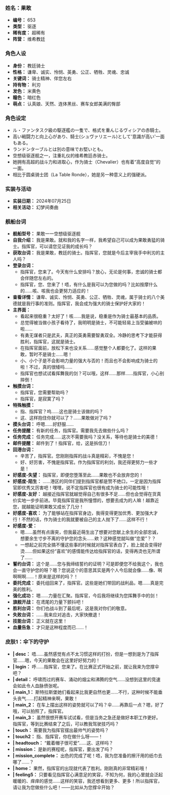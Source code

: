 ### 姓名：果敢
* **编号：** 653
* **类型：** 驱逐
* **稀有度：** 超稀有
* **阵营：** 维希教廷


### 角色人设
* **身份：** 教廷骑士
* **性格：** 谦卑、诚实、怜悯、英勇、公正、牺牲、灵魂、忠诚
* **关键词：** 骑士精神、伴您左右
* **持有物：** 利刃
* **发色：** 米黄色
* **瞳色：** 暗红色
* **萌点：** 认真娘、天然、连体黑丝、赛车女郎美满的臀部


### 角色设定
* ル・ファンタスク級の駆逐艦の一隻で、格式を重んじるヴィシアの赤騎士。
* 高い戦闘力と向上心があり、騎士(シュヴァリエール)として'意識が高い'一面もある。
* ランドンターブルとは別の意味でお堅いとも。
* 空想级驱逐舰之一，注重礼仪的维希教廷赤骑士。
* 她拥有高超的战斗力和进取心，作为骑士（Chevalier）也有着“高度自觉”的一面。
* 相比于圆桌骑士团（La Table Ronde），她是另一种意义上的强硬派。


### 实装与活动
* **实装日期：** 2024年07月25日
* **相关活动：** 幻梦间奏曲


### 舰船台词
* **舰船型号：** 果敢一一空想级驱逐舰
* **自我介绍：** 我是果敢。就和我的名字一样，我希望自己可以成为果敢勇猛的骑士。指挥官，可以请您见证我的成长吗？
* **获取台词：** 我是果敢，教廷的骑士。指挥官，您就是今后主宰我手中利刃的主人吗？
* **登录台词：**
  * 指挥官，您来了。今天有什么安排吗？放心，无论是何事，忠诚的骑士都会伴随您左右的。
  * 指挥官，您、您来了！唔，有什么是我可以为您做的吗？比如按摩什么的……咳、咳我也会更努力适应的！
* **查看详情：** 谦卑、诚实、怜悯、英勇、公正、牺牲、灵魂，属于骑士的八个美德就是我行事的准则。指挥官，我会成为强大的骑士保护好大家的！
* **主界面：**
  * 看起来很稳重？太好了！咳……我是说，稳重是作为骑士最基本的品质。
  * 总觉得被当做小孩子看待了，我明明是骑士，不可能轻易上当受骗被哄的啦……
  * 有勇无谋者只是武夫，真正的英勇需要智勇双全。冷静的思考下才能获得胜利，指挥官，这就是骑士。
  * 在指挥官面前，放松下来也没关系……感觉整个人都要化了。这样的果敢，暂时不是骑士……嗯！
  * 小、小个子是不会影响力量的强大与否的！而且也不会影响成为骑士的啦！不过，真的很矮吗……
  * 指挥官也想试试看挥舞我的剑？可以哦，这样……那样……指挥官，小心别摔倒！
* **触摸台词：**
  * 指挥官，您需要帮助吗？
  * 指挥官，是寂寞了吗？
* **特殊触摸：**
  * 指、指挥官？呜……这也是骑士该做的吗？
  * 这、这样抱住你就可以了？……果敢做对了吗？
* **摸头台词：** 呼嗯……好舒服……
* **任务提醒：** 有新的任务，指挥官。需要我先去做些什么吗？
* **任务完成：** 任务完成……这次不需要我吗？没关系，等待也是骑士的美德！
* **邮件提醒：** 邮件到了！指挥官，给，这是拆信刀！
* **回港台词：**
  * 辛苦了，指挥官。您刚刚指挥的战斗真是精彩，不愧是您！
  * 好、好厉害，不愧是指挥官。作为指挥官的利剑，我还得更努力一些才是！
* **好感度-失望：** 指挥官，即便您堕落至此……果敢也不会放弃您的！
* **好感度-陌生：** ……港区的同伴们提到指挥官都是赞不绝口，一定是因为指挥官即优秀又厉害吧！嘿嘿，说不定指挥官也很有成为骑士的可能性哦！
* **好感度-友好：** 越接近指挥官就越觉得自己有很多不足……但也会觉得在货真价实地一步步前进。毕竟指挥官是我所憧憬的，想要去成为的人嘛！越靠近您，就越能证明果敢又成长了几分！
* **好感度-喜欢：** 为了能够站在指挥官身边，我得变得更加优秀、更加强大才行！不然的话，作为骑士的我就要被自己的主人抛下了……这样不行！
* **好感度-爱：**
  * 嗯……虽然有点唐突，但我最近萌生出了想要对您献上余生的全部忠诚，想要余生寸步不离的守护您的念头……欸？这种感觉就叫做“恋爱”？？
  * 一想起之前完全搞不懂这些事的时候就对指挥官表白了，脸上就会变得好烫……但如果这份“喜欢”的感情能传达给指挥官的话，变得再烫也无所谓了……
* **誓约台词：** 这个是……您与我缔结誓约的证明？可是即便您不给我这个，我也会一直守护您的呀？嗯？您说这个的意思其实是两个人今后就会像……像、啊啊啊啊……！原来是这样的吗？！
* **委托完成：** 委托组回来了，指挥官。这些是她们带回的战利品，嗯……真是完美的胜利。
* **强化成功：** 嗯……力量在汇聚。指挥官，今后我将继续为您挥舞手中的剑！
* **旗舰开战：** 在鸢尾的力量下颤抖吧！
* **胜利台词：** 你们也战斗到了最后呢，这是我对你们的敬意。
* **失败台词：** ……我来应对追击，大家快撤退！
* **技能台词：** 正义就在这里！
* **血量告急：** 才只是这种程度而已……！


### 皮肤1：伞下的守护
* **| desc：** 唔……虽然感觉有点不太习惯这样的打扮，但是一想到是为了指挥官……嗯，今天的果敢会在这里好好努力的！
* **| login：** 呼……指挥官，您来了。在比赛正式开始之前，就让我来为您撑伞吧？
* **| detail：** 呼啸而过的赛车、涌动的烟尘和沸腾的空气……没想到这里的竞速会如此令人血脉偾张呢。
* **| main_1：** 斯特拉斯堡她们看起来比我更自然也更……不行，这种时候不能垂头丧气……打起精神来啊，果敢！
* **| main_2：** 在车上摆出这样的姿势就可以了吗？伞……再靠后一点？嗯，好了哦，可以拍照了，指挥官。
* **| main_3：** 虽然很想开赛车试试看，但是当务之急还是做好本职工作更好。指挥官，等到比赛结束了之后，可以教我驾驶技巧吗？
* **| touch：** 需要我为指挥官摆出最帅气的姿势吗？
* **| touch2：** 指、指挥官，你在做什么呀——！
* **| headtouch：** “戴着帽子很可爱”……这、这样吗？
* **| mission：** 是新的赛程呢，指挥官，要出发了吗？
* **| mission_complete：** 出色的完成了呢！唔，我为您准备的擦汗用的纸巾去哪了……？
* **| home：** 果然，指挥官的出现就代表了胜利。刚刚真的非常精彩哦！
* **| feeling5：** 只要看见指挥官心满意足的笑容，不知为何，我的心里就会泛起暖暖的、痒痒的感觉……这样的笑容，我还想看到更多、更多！所以指挥官，请让我为您做些什么吧！——比如从为您撑伞开始？
